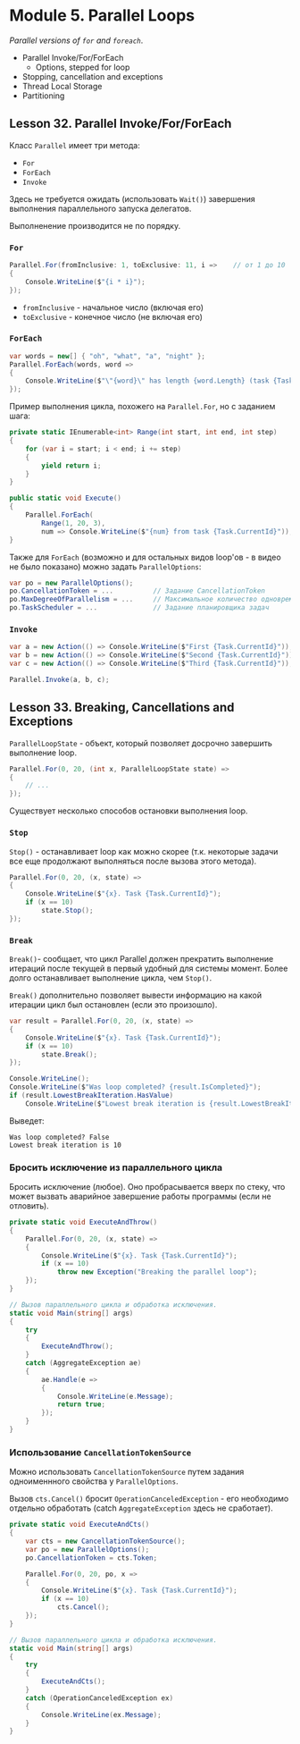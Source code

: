 # Module 5. Parallel Loops

*Parallel versions of `for` and `foreach`*.

* Parallel Invoke/For/ForEach
  * Options, stepped for loop
* Stopping, cancellation and exceptions
* Thread Local Storage
* Partitioning

## Lesson 32. Parallel Invoke/For/ForEach

Класс `Parallel` имеет три метода:

* `For`
* `ForEach`
* `Invoke`

Здесь не требуется ожидать (использовать `Wait()`) завершения выполнения параллельного запуска
делегатов.

Выполненение производится не по порядку.

### `For`

```csharp
Parallel.For(fromInclusive: 1, toExclusive: 11, i =>    // от 1 до 10
{
    Console.WriteLine($"{i * i}");
});
```

* `fromInclusive` - начальное число (включая его)
* `toExclusive` - конечное число (не включая его)

### `ForEach`

```csharp
var words = new[] { "oh", "what", "a", "night" };
Parallel.ForEach(words, word =>
{
    Console.WriteLine($"\"{word}\" has length {word.Length} (task {Task.CurrentId})");
});
```

Пример выполнения цикла, похожего на `Parallel.For`, но с заданием шага:

```csharp
private static IEnumerable<int> Range(int start, int end, int step)
{
    for (var i = start; i < end; i += step)
    {
        yield return i;
    }
}

public static void Execute()
{
    Parallel.ForEach(
        Range(1, 20, 3),
        num => Console.WriteLine($"{num} from task {Task.CurrentId}"));
}
```

Также для `ForEach` (возможно и для остальных видов loop'ов - в видео не было показано) можно
задать `ParallelOptions`:

```csharp
var po = new ParallelOptions();
po.CancellationToken = ...          // Задание CancellationToken
po.MaxDegreeOfParallelism = ...     // Максимальное количество одновременно запускаемых задач
po.TaskScheduler = ...              // Задание планировщика задач
```

### `Invoke`

```csharp
var a = new Action(() => Console.WriteLine($"First {Task.CurrentId}"));
var b = new Action(() => Console.WriteLine($"Second {Task.CurrentId}"));
var c = new Action(() => Console.WriteLine($"Third {Task.CurrentId}"));

Parallel.Invoke(a, b, c);
```

## Lesson 33. Breaking, Cancellations and Exceptions

`ParallelLoopState` - объект, который позволяет досрочно завершить выполнение loop.

```csharp
Parallel.For(0, 20, (int x, ParallelLoopState state) =>
{
    // ...
});
```

Существует несколько способов остановки выполнения loop.

### `Stop`

`Stop()` - останавливает loop как можно скорее (т.к. некоторые задачи все еще продолжают
выполняться после вызова этого метода).

```csharp
Parallel.For(0, 20, (x, state) =>
{
    Console.WriteLine($"{x}. Task {Task.CurrentId}");
    if (x == 10)
        state.Stop();
});
```

### `Break`

`Break()`- сообщает, что цикл Parallel должен прекратить выполнение итераций после текущей
в первый удобный для системы момент. Более долго останавливает выполнение цикла, чем `Stop()`.

`Break()` дополнительно позволяет вывести информацию на какой итерации цикл был остановлен
(если это произошло).

```csharp
var result = Parallel.For(0, 20, (x, state) =>
{
    Console.WriteLine($"{x}. Task {Task.CurrentId}");
    if (x == 10)
        state.Break();
});

Console.WriteLine();
Console.WriteLine($"Was loop completed? {result.IsCompleted}");
if (result.LowestBreakIteration.HasValue)
    Console.WriteLine($"Lowest break iteration is {result.LowestBreakIteration}");
```

Выведет:

```text
Was loop completed? False
Lowest break iteration is 10
```

### Бросить исключение из параллельного цикла

Бросить исключение (любое). Оно пробрасывается вверх по стеку, что может вызвать аварийное завершение
работы программы (если не отловить).

```csharp
private static void ExecuteAndThrow()
{
    Parallel.For(0, 20, (x, state) =>
    {
        Console.WriteLine($"{x}. Task {Task.CurrentId}");
        if (x == 10)
            throw new Exception("Breaking the parallel loop");
    });
}

// Вызов параллельного цикла и обработка исключения.
static void Main(string[] args)
{
    try
    {
        ExecuteAndThrow();
    }
    catch (AggregateException ae)
    {
        ae.Handle(e =>
        {
            Console.WriteLine(e.Message);
            return true;
        });
    }
}
```

### Использование `CancellationTokenSource`

Можно использовать `CancellationTokenSource` путем задания одноименнного свойства у
`ParallelOptions`.

Вызов `cts.Cancel()` бросит `OperationCanceledException` - его необходимо отдельно
обработать (catch `AggregateException` здесь не сработает).

```csharp
private static void ExecuteAndCts()
{
    var cts = new CancellationTokenSource();
    var po = new ParallelOptions();
    po.CancellationToken = cts.Token;

    Parallel.For(0, 20, po, x =>
    {
        Console.WriteLine($"{x}. Task {Task.CurrentId}");
        if (x == 10)
            cts.Cancel();
    });
}

// Вызов параллельного цикла и обработка исключения.
static void Main(string[] args)
{
    try
    {
        ExecuteAndCts();
    }
    catch (OperationCanceledException ex)
    {
        Console.WriteLine(ex.Message);
    }
}
```
